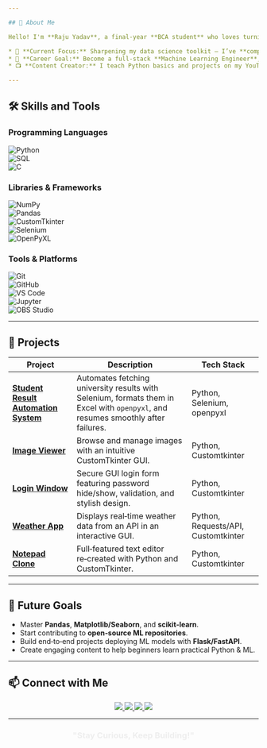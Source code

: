 ```yaml
---

## 🌌 About Me

Hello! I'm **Raju Yadav**, a final‑year **BCA student** who loves turning ideas into code that solves real‑world problems.

* 🔭 **Current Focus:** Sharpening my data science toolkit — I’ve **completed NumPy** and I’m now diving deep into **Pandas**.
* 🎯 **Career Goal:** Become a full‑stack **Machine Learning Engineer**, building smart applications that automate boring tasks and deliver insights.
* 📺 **Content Creator:** I teach Python basics and projects on my YouTube channel **"Coding with Dost"**.

---
```


## 🛠 Skills and Tools

### Programming Languages  
![Python](https://img.shields.io/badge/Python-3776AB?style=for-the-badge&logo=python&logoColor=white)  
![SQL](https://img.shields.io/badge/SQL-336791?style=for-the-badge&logo=mysql&logoColor=white)  
![C](https://img.shields.io/badge/C-A8B9CC?style=for-the-badge&logo=c&logoColor=white)

### Libraries & Frameworks  
![NumPy](https://img.shields.io/badge/NumPy-013243?style=for-the-badge&logo=numpy&logoColor=white)  
![Pandas](https://img.shields.io/badge/Pandas-150458?style=for-the-badge&logo=pandas&logoColor=white)  
![CustomTkinter](https://img.shields.io/badge/CustomTkinter-00ADB5?style=for-the-badge&logo=python&logoColor=white)  
![Selenium](https://img.shields.io/badge/Selenium-43B02A?style=for-the-badge&logo=selenium&logoColor=white)  
![OpenPyXL](https://img.shields.io/badge/OpenPyXL-28546E?style=for-the-badge&logo=excel&logoColor=white)

### Tools & Platforms  
![Git](https://img.shields.io/badge/Git-F05032?style=for-the-badge&logo=git&logoColor=white)  
![GitHub](https://img.shields.io/badge/GitHub-181717?style=for-the-badge&logo=github&logoColor=white)  
![VS Code](https://img.shields.io/badge/VSCode-007ACC?style=for-the-badge&logo=visual-studio-code&logoColor=white)  
![Jupyter](https://img.shields.io/badge/Jupyter-F37626?style=for-the-badge&logo=jupyter&logoColor=white)  
![OBS Studio](https://img.shields.io/badge/OBS_Studio-302E31?style=for-the-badge&logo=obsstudio&logoColor=white)

---
## 🚀 Projects

| Project                                                                                           | Description                                                                                                                      | Tech Stack                          |
| ------------------------------------------------------------------------------------------------- | -------------------------------------------------------------------------------------------------------------------------------- | ----------------------------------- |
| **[Student Result Automation System](https://github.com/your-profile/student-result-automation)** | Automates fetching university results with Selenium, formats them in Excel with `openpyxl`, and resumes smoothly after failures. | Python, Selenium, openpyxl          |
| **[Image Viewer](https://github.com/raju-07/Image-Viewer)**                                  | Browse and manage images with an intuitive CustomTkinter GUI.                                                                    | Python, Customtkinter               |
| **[Login Window](https://github.com/raju-07/Login-Window)**                                  | Secure GUI login form featuring password hide/show, validation, and stylish design.                                              | Python, Customtkinter               |
| **[Weather App](https://github.com/raju-07/Weather-Data-App)**                               | Displays real‑time weather data from an API in an interactive GUI.                                                               | Python, Requests/API, Customtkinter |
| **[Notepad Clone](https://github.com/raju-07/Notepad-Clone)**                                | Full‑featured text editor re‑created with Python and CustomTkinter.                                                              | Python, Customtkinter               |
---

## 🎯 Future Goals

* Master **Pandas**, **Matplotlib/Seaborn**, and **scikit‑learn**.
* Start contributing to **open‑source ML repositories**.
* Build end‑to‑end projects deploying ML models with **Flask/FastAPI**.
* Create engaging content to help beginners learn practical Python & ML.

---

## 📫 Connect with Me

<p align="center">
  <a href="https://www.linkedin.com/in/raju-yadav-28624a28a" target="_blank">
    <img src="https://img.shields.io/badge/-LinkedIn-0A66C2?style=for-the-badge&logo=linkedin&logoColor=white" />
  </a>
  <a href="mailto:rajuyadav782760@gmail.com">
    <img src="https://img.shields.io/badge/-Gmail-D14836?style=for-the-badge&logo=gmail&logoColor=white" />
  </a>
  <a href="https://github.com/raju-07" target="_blank">
    <img src="https://img.shields.io/badge/-GitHub-181717?style=for-the-badge&logo=github&logoColor=white" />
  </a>
  <a href="https://www.youtube.com/@CodingWithDost" target="_blank">
    <img src="https://img.shields.io/badge/-YouTube-FF0000?style=for-the-badge&logo=youtube&logoColor=white" />
  </a>
</p>

---

<div align="center">
  <h3 style="color:#EEEEEE;">"Stay Curious, Keep Building!"</h3>
</div>

